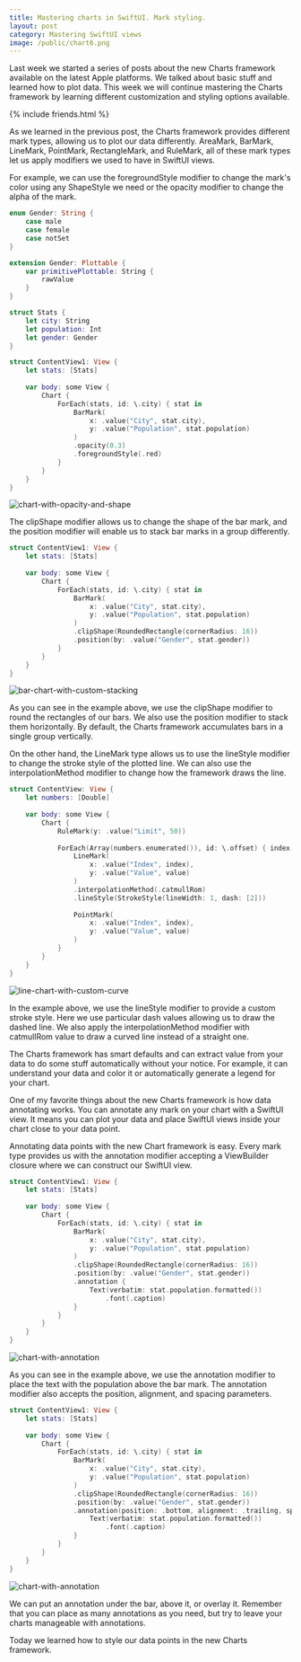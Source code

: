 ```yaml
---
title: Mastering charts in SwiftUI. Mark styling.
layout: post
category: Mastering SwiftUI views
image: /public/chart6.png
---
```


Last week we started a series of posts about the new Charts framework available on the latest Apple platforms. We talked about basic stuff and learned how to plot data. This week we will continue mastering the Charts framework by learning different customization and styling options available.

{% include friends.html %}

As we learned in the previous post, the Charts framework provides different mark types, allowing us to plot our data differently. AreaMark, BarMark, LineMark, PointMark, RectangleMark, and RuleMark, all of these mark types let us apply modifiers we used to have in SwiftUI views.

For example, we can use the foregroundStyle modifier to change the mark's color using any ShapeStyle we need or the opacity modifier to change the alpha of the mark. 

```swift
enum Gender: String {
    case male
    case female
    case notSet
}

extension Gender: Plottable {
    var primitivePlottable: String {
        rawValue
    }
}

struct Stats {
    let city: String
    let population: Int
    let gender: Gender
}

struct ContentView1: View {
    let stats: [Stats]
    
    var body: some View {
        Chart {
            ForEach(stats, id: \.city) { stat in
                BarMark(
                    x: .value("City", stat.city),
                    y: .value("Population", stat.population)
                )
                .opacity(0.3)
                .foregroundStyle(.red)
            }
        }
    }
}
```

![chart-with-opacity-and-shape](/public/chart5.png)

The clipShape modifier allows us to change the shape of the bar mark, and the position modifier will enable us to stack bar marks in a group differently.

```swift
struct ContentView1: View {
    let stats: [Stats]
    
    var body: some View {
        Chart {
            ForEach(stats, id: \.city) { stat in
                BarMark(
                    x: .value("City", stat.city),
                    y: .value("Population", stat.population)
                )
                .clipShape(RoundedRectangle(cornerRadius: 16))
                .position(by: .value("Gender", stat.gender))
            }
        }
    }
}
``` 

![bar-chart-with-custom-stacking](/public/chart6.png)

As you can see in the example above, we use the clipShape modifier to round the rectangles of our bars. We also use the position modifier to stack them horizontally. By default, the Charts framework accumulates bars in a single group vertically.

On the other hand, the LineMark type allows us to use the lineStyle modifier to change the stroke style of the plotted line. We can also use the interpolationMethod modifier to change how the framework draws the line.

```swift
struct ContentView: View {
    let numbers: [Double]
    
    var body: some View {
        Chart {
            RuleMark(y: .value("Limit", 50))
            
            ForEach(Array(numbers.enumerated()), id: \.offset) { index, value in
                LineMark(
                    x: .value("Index", index),
                    y: .value("Value", value)
                )
                .interpolationMethod(.catmullRom)
                .lineStyle(StrokeStyle(lineWidth: 1, dash: [2]))
                
                PointMark(
                    x: .value("Index", index),
                    y: .value("Value", value)
                )
            }
        }
    }
}
```

![line-chart-with-custom-curve](/public/chart7.png)

In the example above, we use the lineStyle modifier to provide a custom stroke style. Here we use particular dash values allowing us to draw the dashed line. We also apply the interpolationMethod modifier with catmullRom value to draw a curved line instead of a straight one.

The Charts framework has smart defaults and can extract value from your data to do some stuff automatically without your notice. For example, it can understand your data and color it or automatically generate a legend for your chart. 

One of my favorite things about the new Charts framework is how data annotating works. You can annotate any mark on your chart with a SwiftUI view. It means you can plot your data and place SwiftUI views inside your chart close to your data point.

Annotating data points with the new Chart framework is easy. Every mark type provides us with the annotation modifier accepting a ViewBuilder closure where we can construct our SwiftUI view.

```swift
struct ContentView1: View {
    let stats: [Stats]
    
    var body: some View {
        Chart {
            ForEach(stats, id: \.city) { stat in
                BarMark(
                    x: .value("City", stat.city),
                    y: .value("Population", stat.population)
                )
                .clipShape(RoundedRectangle(cornerRadius: 16))
                .position(by: .value("Gender", stat.gender))
                .annotation {
                    Text(verbatim: stat.population.formatted())
                        .font(.caption)
                }
            }
        }
    }
}
```

![chart-with-annotation](/public/chart8.png)

As you can see in the example above, we use the annotation modifier to place the text with the population above the bar mark. The annotation modifier also accepts the position, alignment, and spacing parameters.

```swift
struct ContentView1: View {
    let stats: [Stats]
    
    var body: some View {
        Chart {
            ForEach(stats, id: \.city) { stat in
                BarMark(
                    x: .value("City", stat.city),
                    y: .value("Population", stat.population)
                )
                .clipShape(RoundedRectangle(cornerRadius: 16))
                .position(by: .value("Gender", stat.gender))
                .annotation(position: .bottom, alignment: .trailing, spacing: 16) {
                    Text(verbatim: stat.population.formatted())
                        .font(.caption)
                }
            }
        }
    }
}
```

![chart-with-annotation](/public/chart9.png)

We can put an annotation under the bar, above it, or overlay it. Remember that you can place as many annotations as you need, but try to leave your charts manageable with annotations.

Today we learned how to style our data points in the new Charts framework.
